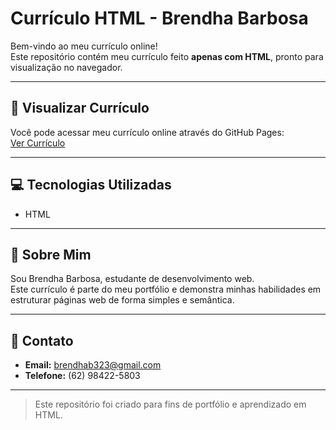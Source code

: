 # Currículo HTML - Brendha Barbosa

Bem-vindo ao meu currículo online!  
Este repositório contém meu currículo feito **apenas com HTML**, pronto para visualização no navegador.

---

## 📄 Visualizar Currículo
Você pode acessar meu currículo online através do GitHub Pages:  
[Ver Currículo](https://brendha-barbosa.github.io/curriculo/)

---

## 💻 Tecnologias Utilizadas
- HTML  

---

## 📝 Sobre Mim
Sou Brendha Barbosa, estudante de desenvolvimento web.  
Este currículo é parte do meu portfólio e demonstra minhas habilidades em estruturar páginas web de forma simples e semântica.

---

## 🔗 Contato
- **Email:** brendhab323@gmail.com  
- **Telefone:** (62) 98422-5803  

---

> Este repositório foi criado para fins de portfólio e aprendizado em HTML.
